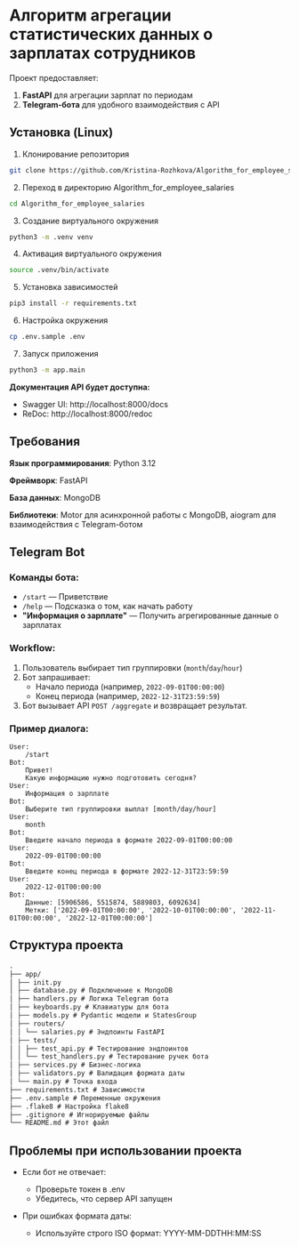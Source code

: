 # Алгоритм агрегации статистических данных о зарплатах сотрудников

Проект предоставляет:
1. **FastAPI** для агрегации зарплат по периодам
2. **Telegram-бота** для удобного взаимодействия с API

## Установка (Linux)
1. Клонирование репозитория

```bash
git clone https://github.com/Kristina-Rozhkova/Algorithm_for_employee_salaries.git
```

2. Переход в директорию Algorithm_for_employee_salaries

```bash
cd Algorithm_for_employee_salaries
```

3. Создание виртуального окружения

```bash
python3 -m .venv venv
```

4. Активация виртуального окружения

```bash
source .venv/bin/activate
```

5. Установка зависимостей

```bash
pip3 install -r requirements.txt
```
6. Настройка окружения

```bash
cp .env.sample .env
```

7. Запуск приложения

```bash
python3 -m app.main
```
**Документация API будет доступна:**

- Swagger UI: http://localhost:8000/docs
- ReDoc: http://localhost:8000/redoc

## Требования
**Язык программирования**: Python 3.12

**Фреймворк**: FastAPI

**База данных**: MongoDB

**Библиотеки**: Motor для асинхронной работы с MongoDB, aiogram для взаимодействия с Telegram-ботом

## Telegram Bot

### Команды бота:
- `/start` — Приветствие
- `/help` — Подсказка о том, как начать работу
- **"Информация о зарплате"** — Получить агрегированные данные о зарплатах

### Workflow:
1. Пользователь выбирает тип группировки (`month`/`day`/`hour`)
2. Бот запрашивает:
   - Начало периода (например, `2022-09-01T00:00:00`)
   - Конец периода (например, `2022-12-31T23:59:59`)
3. Бот вызывает API `POST /aggregate` и возвращает результат.

### Пример диалога:
```
User: 
    /start
Bot: 
    Привет!
    Какую информацию нужно подготовить сегодня?
User:
    Информация о зарплате
Bot:
    Выберите тип группировки выплат [month/day/hour]
User:
    month
Bot:
    Введите начало периода в формате 2022-09-01T00:00:00
User:
    2022-09-01T00:00:00
Bot:
    Введите конец периода в формате 2022-12-31T23:59:59
User:
    2022-12-01T00:00:00
Bot:
    Данные: [5906586, 5515874, 5889803, 6092634]
    Метки: ['2022-09-01T00:00:00', '2022-10-01T00:00:00', '2022-11-01T00:00:00', '2022-12-01T00:00:00']
```

## Структура проекта

```markdown
.
├── app/
│ ├── init.py
│ ├── database.py # Подключение к MongoDB
│ ├── handlers.py # Логика Telegram бота
│ ├── keyboards.py # Клавиатуры для бота
│ ├── models.py # Pydantic модели и StatesGroup
│ ├── routers/
│ │ └── salaries.py # Эндпоинты FastAPI
│ ├── tests/
│ │ ├── test_api.py # Тестирование эндпоинтов
│ │ └── test_handlers.py # Тестирование ручек бота
│ ├── services.py # Бизнес-логика
│ ├── validators.py # Валидация формата даты
│ └── main.py # Точка входа
├── requirements.txt # Зависимости
├── .env.sample # Переменные окружения
├── .flake8 # Настройка flake8
├── .gitignore # Игнорируемые файлы
└── README.md # Этот файл
```

## Проблемы при использовании проекта

- Если бот не отвечает:
  - Проверьте токен в .env
  - Убедитесь, что сервер API запущен

- При ошибках формата даты:
  - Используйте строго ISO формат: YYYY-MM-DDTHH:MM:SS